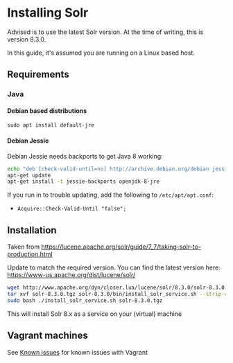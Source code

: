 # Installing Solr

Advised is to use the latest Solr version. At the time of writing, this is version 8.3.0.

In this guide, it's assumed you are running on a Linux based host.

## Requirements

### Java

#### Debian based distributions

`sudo apt install default-jre`

#### Debian Jessie

Debian Jessie needs backports to get Java 8 working:
```bash
echo "deb [check-valid-until=no] http://archive.debian.org/debian jessie-backports main" > /etc/apt/sources.list.d/jessie-backports.list
apt-get update
apt-get install -t jessie-backports openjdk-8-jre
```

If you run in to trouble updating, add the following to `/etc/apt/apt.conf`:
- `Acquire::Check-Valid-Until "false";`

## Installation

Taken from https://lucene.apache.org/solr/guide/7_7/taking-solr-to-production.html

Update to match the required version. You can find the latest version here: https://www-us.apache.org/dist/lucene/solr/
```bash
wget http://www.apache.org/dyn/closer.lua/lucene/solr/8.3.0/solr-8.3.0.tgz # find your local URL manually
tar xvf solr-8.3.0.tgz solr-8.3.0/bin/install_solr_service.sh --strip-components=2
sudo bash ./install_solr_service.sh solr-8.3.0.tgz
```

This will install Solr 8.x as a service on your (virtual) machine

## Vagrant machines

See [Known issues](11-Help/03-Known-issues.md) for known issues with Vagrant
